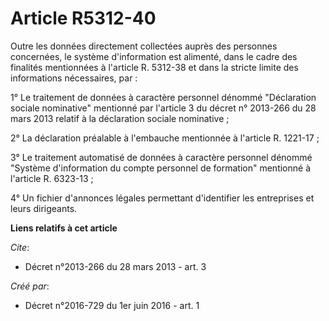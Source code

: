 # Article R5312-40

Outre les données directement collectées auprès des personnes concernées, le système d'information est alimenté, dans le
cadre des finalités mentionnées à l'article R. 5312-38 et dans la stricte limite des informations nécessaires, par :

1° Le traitement de données à caractère personnel dénommé "Déclaration sociale nominative" mentionné par l'article 3 du
décret n° 2013-266 du 28 mars 2013 relatif à la déclaration sociale nominative ;

2° La déclaration préalable à l'embauche mentionnée à l'article R. 1221-17 ;

3° Le traitement automatisé de données à caractère personnel dénommé "Système d'information du compte personnel de formation"
mentionné à l'article R. 6323-13 ;

4° Un fichier d'annonces légales permettant d'identifier les entreprises et leurs dirigeants.

**Liens relatifs à cet article**

_Cite_:

  - Décret n°2013-266 du 28 mars 2013 - art. 3

_Créé par_:

  - Décret n°2016-729 du 1er juin 2016 - art. 1
